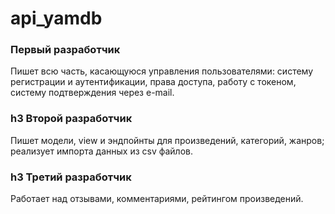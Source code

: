 # api_yamdb
### Первый разработчик
Пишет всю часть, касающуюся управления пользователями:
систему регистрации и аутентификации,
права доступа,
работу с токеном,
систему подтверждения через e-mail.
### h3 Второй разработчик
Пишет модели, view и эндпойнты для
произведений,
категорий,
жанров;
реализует импорта данных из csv файлов.
### h3 Третий разработчик
Работает над
отзывами,
комментариями,
рейтингом произведений.